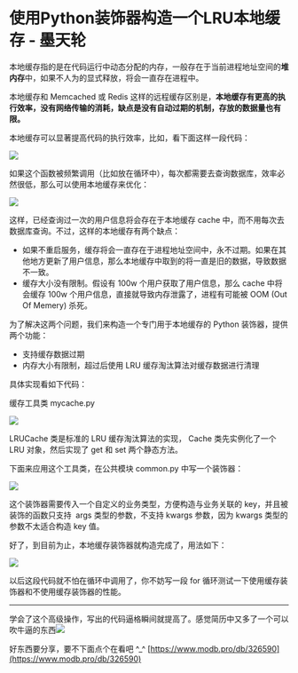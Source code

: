 # 使用Python装饰器构造一个LRU本地缓存 - 墨天轮
本地缓存指的是在代码运行中动态分配的内存，一般存在于当前进程地址空间的**堆内存**中，如果不人为的显式释放，将会一直存在进程中。

本地缓存和 Memcached 或 Redis 这样的远程缓存区别是，**本地缓存有更高的执行效率，没有网络传输的消耗，缺点是没有自动过期的机制，存放的数据量也有限。** 

本地缓存可以显著提高代码的执行效率，比如，看下面这样一段代码：

![](https://oss-emcsprod-public.modb.pro/wechatSpider/modb_20220216_b5c4daca-8ef4-11ec-b108-fa163eb4f6be.png)

如果这个函数被频繁调用（比如放在循环中），每次都需要去查询数据库，效率必然很低，那么可以使用本地缓存来优化：

![](https://oss-emcsprod-public.modb.pro/wechatSpider/modb_20220216_b5ff62ee-8ef4-11ec-b108-fa163eb4f6be.png)

这样，已经查询过一次的用户信息将会存在于本地缓存 cache 中，而不用每次去数据库查询。不过，这样的本地缓存有两个缺点：

-   如果不重启服务，缓存将会一直存在于进程地址空间中，永不过期。如果在其他地方更新了用户信息，那么本地缓存中取到的将一直是旧的数据，导致数据不一致。
-   缓存大小没有限制。假设有 100w 个用户获取了用户信息，那么 cache 中将会缓存 100w 个用户信息，直接就导致内存泄露了，进程有可能被 OOM (Out Of Memery) 杀死。

为了解决这两个问题，我们来构造一个专门用于本地缓存的 Python 装饰器，提供两个功能：

-   支持缓存数据过期
-   内存大小有限制，超过后使用 LRU 缓存淘汰算法对缓存数据进行清理

具体实现看如下代码：

缓存工具类 mycache.py 

![](https://oss-emcsprod-public.modb.pro/wechatSpider/modb_20220216_b6356006-8ef4-11ec-b108-fa163eb4f6be.png)

LRUCache 类是标准的 LRU 缓存淘汰算法的实现， Cache 类先实例化了一个 LRU 对象，然后实现了 get 和 set 两个静态方法。

下面来应用这个工具类，在公共模块 common.py 中写一个装饰器：

![](https://oss-emcsprod-public.modb.pro/wechatSpider/modb_20220216_b6840fbc-8ef4-11ec-b108-fa163eb4f6be.png)

这个装饰器需要传入一个自定义的业务类型，方便构造与业务关联的 key，并且被装饰的函数只支持  args 类型的参数，不支持 kwargs 参数，因为 kwargs 类型的参数不太适合构造 key 值。

好了，到目前为止，本地缓存装饰器就构造完成了，用法如下：

![](https://oss-emcsprod-public.modb.pro/wechatSpider/modb_20220216_b6b3bad2-8ef4-11ec-b108-fa163eb4f6be.png)

以后这段代码就不怕在循环中调用了，你不妨写一段 for 循环测试一下使用缓存装饰器和不使用缓存装饰器的性能。  

* * *

学会了这个高级操作，写出的代码逼格瞬间就提高了。感觉简历中又多了一个可以吹牛逼的东西![](https://oss-emcsprod-public.modb.pro/wechatSpider/modb_20220216_b6e70bb2-8ef4-11ec-b108-fa163eb4f6be.png)

好东西要分享，要不下面点个在看吧 ^\_^ 
 [https://www.modb.pro/db/326590](https://www.modb.pro/db/326590)
